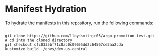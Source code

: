
# Manifest Hydration

To hydrate the manifests in this repository, run the following commands:

```shell

git clone https://github.com/lloydsmithjr03/argo-promotion-test.git
# cd into the cloned directory
git checkout cfc0335bf71c0ac0c09695dd2c64567ce2aa2cda
kustomize build ./envs/dev-us-central
```